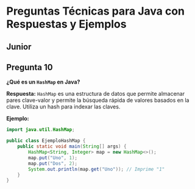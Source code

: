 # Preguntas Técnicas para Java con Respuestas y Ejemplos

## Junior

## Pregunta 10
**¿Qué es un `HashMap` en Java?**

**Respuesta:**
`HashMap` es una estructura de datos que permite almacenar pares clave-valor y permite la búsqueda rápida de valores basados en la clave. Utiliza un hash para indexar las claves.

**Ejemplo:**
```java
import java.util.HashMap;

public class EjemploHashMap {
    public static void main(String[] args) {
        HashMap<String, Integer> map = new HashMap<>();
        map.put("Uno", 1);
        map.put("Dos", 2);
        System.out.println(map.get("Uno")); // Imprime "1"
    }
}

